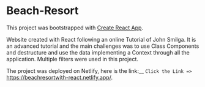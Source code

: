 # Beach-Resort

This project was bootstrapped with [Create React App](https://github.com/facebook/create-react-app).

Website created with React following an online Tutorial of John Smilga. It is an advanced tutorial and the main challenges was to use Class Components and destructure and use the data implementing a Context through all the application. Multiple filters were used in this project.

The project was deployed on Netlify, here is the link:__  `Click the Link =>` https://beachresortwith-react.netlify.app/.